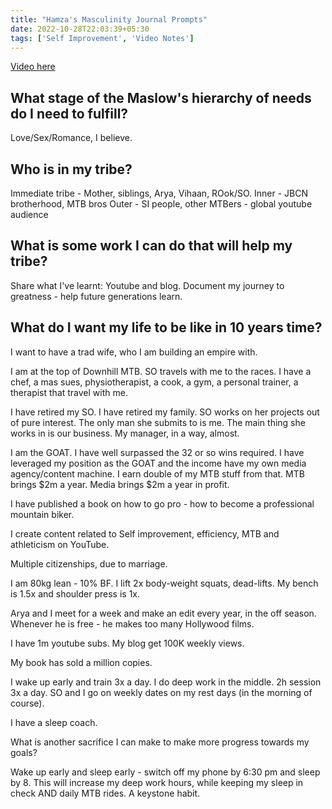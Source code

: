```yaml
---
title: "Hamza's Masculinity Journal Prompts"
date: 2022-10-28T22:03:39+05:30
tags: ['Self Improvement', 'Video Notes']
---
```

[Video here](https://www.youtube.com/watch?v=P3i19APsYNs&t=4191s)

## What stage of the Maslow's hierarchy of needs do I need to fulfill?
Love/Sex/Romance, I believe.

## Who is in my tribe?
Immediate tribe - Mother, siblings, Arya, Vihaan, ROok/SO.
Inner - JBCN brotherhood, MTB bros
Outer - SI people, other MTBers - global youtube audience

## What is some work I can do that will help my tribe?
Share what I've learnt:
Youtube and blog.
Document my journey to greatness - help future generations learn.

## What do I want my life to be like in 10 years time?
I want to have a trad wife, who I am building an empire with.

I am at the top of Downhill MTB. SO travels with me to the races. I have a chef, a mas sues, physiotherapist, a cook, a gym, a personal trainer, a therapist that travel with me.

I have retired my SO. I have retired my family. SO works on her projects out of pure interest. The only man she submits to is me. The main thing she works in is our business. My manager, in a way, almost.

I am the GOAT. I have well surpassed the 32 or so wins required. I have leveraged my position as the GOAT and the income have my own media agency/content machine. I earn double of my MTB stuff from that. MTB brings $2m a year. Media brings $2m a year in profit.

I have published a book on how to go pro - how to become a professional mountain biker.

I create content related to Self improvement, efficiency, MTB and athleticism on YouTube.

Multiple citizenships, due to marriage.

I am 80kg lean - 10% BF. I lift 2x body-weight squats, dead-lifts. My bench is 1.5x and shoulder press is 1x.

Arya and I meet for a week and make an edit every year, in the off season. Whenever he is free - he makes too many Hollywood films.

I have 1m youtube subs. My blog get 100K weekly views.

My book has sold a million copies.

I wake up early and train 3x a day. I do deep work in the middle. 2h session 3x a day. SO and I go on weekly dates on my rest days (in the morning of course).

I have a sleep coach.

What is another sacrifice I can make to make more progress towards my goals?

Wake up early and sleep early - switch off my phone by 6:30 pm and sleep by 8.
This will increase my deep work hours, while keeping my sleep in check AND daily MTB rides. A keystone habit.
